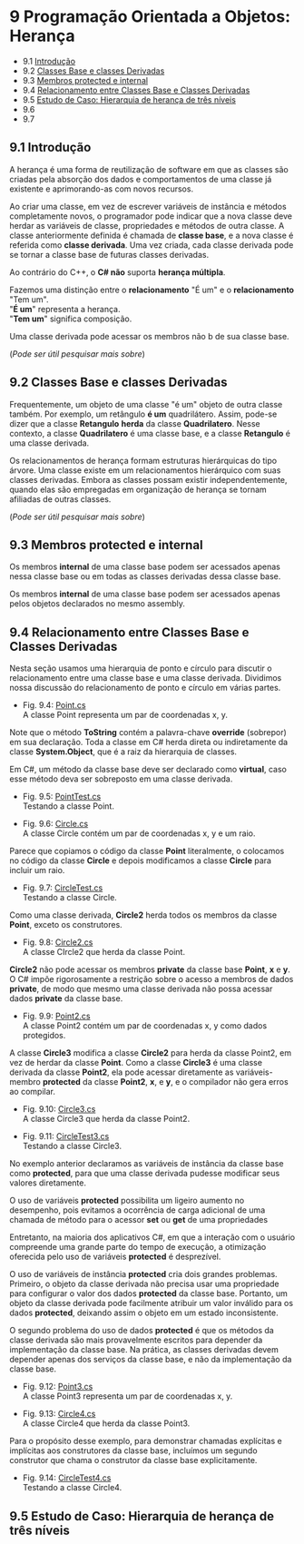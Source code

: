 # 9 Programação Orientada a Objetos: Herança

- 9.1 [Introdução](#91-introdução)
- 9.2 [Classes Base e classes Derivadas](#92-classes-base-e-classes-derivadas)
- 9.3 [Membros protected e internal](#93-membros-protected-e-internal)
- 9.4 [Relacionamento entre Classes Base e Classes Derivadas](#94-relacionamento-entre-classes-base-e-classes-derivadas)
- 9.5 [Estudo de Caso: Hierarquia de herança de três níveis](#95-estudo-de-caso-hierarquia-de-herança-de-três-níveis)
- 9.6
- 9.7

## 9.1 Introdução

A herança é uma forma de reutilização de software em que as classes são criadas
pela absorção dos dados e comportamentos de uma classe já existente e aprimorando-as com novos recursos.

Ao criar uma classe, em vez de escrever variáveis de instância e métodos completamente novos,
o programador pode indicar que a nova classe deve herdar as variáveis de classe, propriedades e métodos de outra classe.
A classe anteriormente definida é chamada de **classe base**, e a nova classe é referida como **classe derivada**.
Uma vez criada, cada classe derivada pode se tornar a classe base de futuras classes derivadas.

Ao contrário do C++, o **C# não** suporta **herança múltipla**.

Fazemos uma distinção entre o **relacionamento** "É um" e o **relacionamento** "Tem um".\
"**É um**" representa a herança.\
"**Tem um**" significa composição.

Uma classe derivada pode acessar os membros não b de sua classe base.

(*Pode ser útil pesquisar mais sobre*)

## 9.2 Classes Base e classes Derivadas

Frequentemente, um objeto de uma classe "é um" objeto de outra classe também. Por exemplo, um retângulo **é um** quadrilátero.
Assim, pode-se dizer que a classe **Retangulo** **herda** da classe **Quadrilatero**.
Nesse contexto, a classe **Quadrilatero** é uma classe base, e a classe **Retangulo** é uma classe derivada.

Os relacionamentos de herança formam estruturas hierárquicas do tipo árvore.
Uma classe existe em um relacionamentos hierárquico com suas classes derivadas.
Embora as classes possam existir independentemente, quando elas são empregadas em organização de herança se tornam afiliadas de outras classes.

(*Pode ser útil pesquisar mais sobre*)

## 9.3 Membros protected e internal

Os membros **internal** de uma classe base podem ser acessados apenas nessa classe base ou em todas as classes derivadas dessa classe base.

Os membros **internal** de uma classe base podem ser acessados apenas pelos objetos declarados no mesmo assembly.

## 9.4 Relacionamento entre Classes Base e Classes Derivadas

Nesta seção usamos uma hierarquia de ponto e círculo para discutir o relacionamento entre uma classe base e uma classe derivada.
Dividimos nossa discussão do relacionamento de ponto e círculo em várias partes.

- Fig. 9.4: [Point.cs](./Fig-9.04%20-%20Point.cs)\
A classe Point representa um par de coordenadas x, y.

Note que o método **ToString** contém a palavra-chave **override** (sobrepor) em sua declaração.
Toda a classe em C# herda direta ou indiretamente da classe **System.Object**, que é a raiz da hierarquia de classes.

Em C#, um método da classe base deve ser declarado como **virtual**, caso esse método deva ser sobreposto em uma classe derivada.

- Fig. 9.5: [PointTest.cs](./Fig-9.05%20-%20PointTest.cs)\
Testando a classe Point.

- Fig. 9.6: [Circle.cs](./Fig-9.06%20-%20Circle.cs)\
A classe Circle contém um par de coordenadas x, y e um raio.

Parece que copiamos o código da classe **Point** literalmente, o colocamos no código da classe **Circle** e depois modificamos a classe **Circle** para incluir um raio.

- Fig. 9.7: [CircleTest.cs](./Fig-9.07%20-%20CircleTest.cs)\
Testando a classe Circle.

Como uma classe derivada, **Circle2** herda todos os membros da classe **Point**, exceto os construtores.

- Fig. 9.8: [Circle2.cs](./Fig-9.08%20-%20Circle2.cs)\
A classe CIrcle2 que herda da classe Point.

**Circle2** não pode acessar os membros **private** da classe base **Point**, **x** e **y**.
O C# impõe rigorosamente a restrição sobre o acesso a membros de dados **private**,
de modo que mesmo uma classe derivada não possa acessar dados **private** da classe base.

- Fig. 9.9: [Point2.cs](./Fig-9.09%20-%20Point2.cs)\
A classe Point2 contém um par de coordenadas x, y como dados protegidos.

A classe **Circle3** modifica a classe **Circle2** para herda da classe Point2, em vez de herdar da classe **Point**.
Como  a classe **Circle3** é uma classe derivada da classe **Point2**,
ela pode acessar diretamente as variáveis-membro **protected** da classe **Point2**, **x**, e **y**, e o compilador não gera erros ao compilar.

- Fig. 9.10: [Circle3.cs](./Fig-9.10%20-%20Circle3.cs)\
A classe Circle3 que herda da classe Point2.

- Fig. 9.11: [CircleTest3.cs](./Fig-9.11%20-%20CircleTest3.cs)\
Testando a classe Circle3.

No exemplo anterior declaramos as variáveis de instância da classe base como **protected**,
para que uma classe derivada pudesse modificar seus valores diretamente.

O uso de variáveis **protected** possibilita um ligeiro aumento no desempenho, pois evitamos a ocorrência de carga adicional de uma chamada de método para o acessor **set** ou **get** de uma propriedades

Entretanto, na maioria dos aplicativos C#, em que a interação com o usuário compreende uma grande parte do tempo de execução, a otimização oferecida pelo uso de variáveis **protected** é desprezível.

O uso de variáveis de instância **protected** cria dois grandes problemas.\
Primeiro, o objeto da classe derivada não precisa usar uma propriedade para configurar o valor dos dados **protected** da classe base.
Portanto, um objeto da classe derivada pode facilmente atribuir um valor inválido para os dados **protected**, deixando assim o objeto em um estado inconsistente.

O segundo problema do uso de dados **protected** é que os métodos da classe derivada são mais provavelmente escritos para depender da implementação da classe base.
Na prática, as classes derivadas devem depender apenas dos serviços da classe base, e não da implementação da classe base.

- Fig. 9.12: [Point3.cs](./Fig-9.12%20-%20Point3.cs)\
A classe Point3 representa um par de coordenadas x, y.

- Fig. 9.13: [Circle4.cs](./Fig-9.13%20-%20Circle4.cs)\
A classe Circle4 que herda da classe Point3.

Para o propósito desse exemplo, para demonstrar chamadas explícitas e implícitas aos construtores da classe base,
incluímos um segundo construtor que chama o construtor da classe base explicitamente.

- Fig. 9.14: [CircleTest4.cs](./Fig-9.14%20-%20CircleTest4.cs)\
Testando a classe Circle4.

## 9.5 Estudo de Caso: Hierarquia de herança de três níveis
